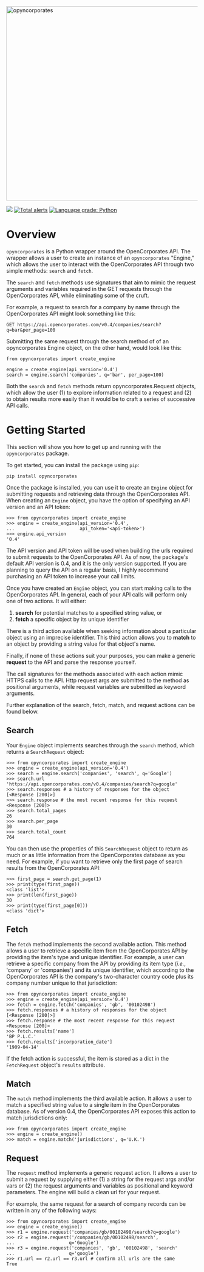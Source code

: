 <img src="https://i.imgur.com/uxkd2sh.png" alt="opyncorporates" width="512"/>

![](https://travis-ci.com/pjryan126/opyncorporates.svg?branch=master) 
[![Total alerts](https://img.shields.io/lgtm/alerts/g/pjryan126/opyncorporates.svg?logo=lgtm&logoWidth=18)](https://lgtm.com/projects/g/pjryan126/opyncorporates/alerts/) 
[![Language grade: Python](https://img.shields.io/lgtm/grade/python/g/pjryan126/opyncorporates.svg?logo=lgtm&logoWidth=18)](https://lgtm.com/projects/g/pjryan126/opyncorporates/context:python)

# Overview

`opyncorporates` is a Python wrapper around the OpenCorporates API. The wrapper
allows a user to create an instance of an `opyncorporates` "Engine," which
 allows the user to interact with the OpenCorporates API through two simple 
 methods: `search` and `fetch`.

The `search` and `fetch` methods use signatures that aim to mimic the
request arguments and variables required in the GET requests through the 
OpenCorporates API, while eliminating some of the cruft.

For example, a request to search for a company by name through the 
OpenCorporates API might look something like this:

`GET https://api.opencorporates.com/v0.4/companies/search?q=bar&per_page=100`

Submitting the same request through the search method of of an opyncorporates 
Engine object, on the other hand, would look like this:

```
from opyncorporates import create_engine

engine = create_engine(api_version='0.4')
search = engine.search('companies', q='bar', per_page=100)
```

Both the `search` and `fetch` methods return opyncorporates.Request objects,
which allow the user (1) to explore information related to a request and (2) to
obtain results more easily than it would be to craft a series of successive API 
calls. 

# Getting Started

This section will show you how to get up and running with the 
`opyncorporates` package.

To get started, you can install the package using ``pip``:

```
pip install opyncorporates
```

Once the package is installed, you can use it to create an
`Engine` object for submitting requests and retrieving data through the 
OpenCorporates API. When creating an `Engine` object, you have the option of 
specifying an API version and an API token:
 
 ```
>>> from opyncorporates import create_engine
>>> engine = create_engine(api_version='0.4',
...                        api_token='<api-token>')
>>> engine.api_version
'0.4'
```

The API version and API token will be used when building the urls required to
submit requests to the OpenCorporates API. As of now, the package's default API
version is 0.4, and it is the only version supported. If you are planning to
query the API on a regular basis, I highly recommend purchasing an API token to
increase your call limits.

Once you have created an `Engine` object, you
can start making calls to the OpenCorporates API. In general, each of your API
calls will perform only one of two actions. It will either:

1. **search** for potential matches to a specified string value, or
2. **fetch** a specific object by its unique identifier

There is a third action available when seeking information about a particular
object using an imprecise identifier. This third action allows you to **match**
to an object by providing a string value for that object's name.

Finally, if none of these actions suit your purposes, you can make a generic
**request** to the API and parse the response yourself.

The call signatures for the methods associated with each action mimic HTTPS
calls to the API. Http request args are submitted to the method as positional
arguments, while request variables are submitted as keyword arguments.

Further explanation of the search, fetch, match, and request actions can be
found below.

Search
------

Your `Engine` object implements searches through the `search` method, which
returns a `SearchRequest` object:

```
>>> from opyncorporates import create_engine
>>> engine = create_engine(api_version='0.4')
>>> search = engine.search('companies', 'search', q='Google')
>>> search.url
'https://api.opencorporates.com/v0.4/companies/search?q=google'
>>> search.responses # a history of responses for the object
[<Response [200]>]
>>> search.response # the most recent response for this request
<Response [200]>
>>> search.total_pages
26
>>> search.per_page
30
>>> search.total_count
764
```

You can then use the properties of this `SearchRequest` object to return as 
much or as little information from the OpenCorporates database as you need. 
For example, if you want to retrieve only the first page of search results 
from the OpenCorporates API:

```
>>> first_page = search.get_page(1)
>>> print(type(first_page))
<class 'list'>
>>> print(len(first_page))
30
>>> print(type(first_page[0]))
<class 'dict'>
```

Fetch
-----

The `fetch` method implements the second available action. This method allows
 a user to retrieve a specific item from the OpenCorporates API by providing 
 the item's type and unique identifier. For example, a user can retrieve a 
 specific company from the API by providing its item type (*i.e.*, 'company' 
 or 'companies') and its unique identifier, which according to the 
 OpenCorporates API is the company's two-character country code plus its 
 company number unique to that jurisdiction:

```
>>> from opyncorporates import create_engine
>>> engine = create_engine(api_version='0.4')
>>> fetch = engine.fetch('companies', 'gb', '00102498')
>>> fetch.responses # a history of responses for the object
[<Response [200]>]
>>> fetch.response # the most recent response for this request
<Response [200]>
>>> fetch.results['name']
'BP P.L.C.'
>>> fetch.results['incorporation_date']
'1909-04-14'
```

If the fetch action is successful, the item is stored as a dict in the
`FetchRequest` object's `results` attribute.

Match
-----

The `match` method implements the third available action. It allows a user to
 match a specified string value to a single item in the OpenCorporates 
 database. As of version 0.4, the OpenCorporates API exposes this action to 
 match jurisdictions only:

```
>>> from opyncorporates import create_engine
>>> engine = create_engine()
>>> match = engine.match('jurisdictions', q='U.K.')
```

Request
-------

The `request` method implements a generic request action. It allows a user to
 submit a request by supplying either (1) a string for the request args 
 and/or vars or (2) the request arguments and variables as positional and 
 keyword parameters. The engine will build a clean url for your request.

 For example, the same request for a search of company records can be written
  in any of the following ways:

```
>>> from opyncorporates import create_engine
>>> engine = create_engine()
>>> r1 = engine.request('companies/gb/00102498/search?q=google')
>>> r2 = engine.request('/companies/gb/00102498/search',
...                    q='Google')
>>> r3 = engine.request('companies', 'gb', '00102498', 'search'
...                    q='google')
>>> r1.url == r2.url == r3.url # confirm all urls are the same
True
```